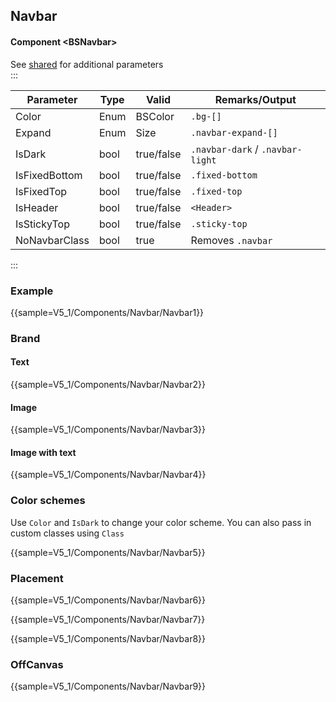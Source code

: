 ﻿## Navbar
#### Component \<BSNavbar\>
See [shared](layout/shared) for additional parameters    
:::

| Parameter     | Type | Valid      | Remarks/Output                   | 
|---------------|------|------------|----------------------------------|
| Color         | Enum | BSColor    | `.bg-[]`                         | { .table-striped}
| Expand        | Enum | Size       | `.navbar-expand-[]`              |
| IsDark        | bool | true/false | `.navbar-dark` / `.navbar-light` |
| IsFixedBottom | bool | true/false | `.fixed-bottom`                  |
| IsFixedTop    | bool | true/false | `.fixed-top`                     |
| IsHeader      | bool | true/false | `<Header>`                       |
| IsStickyTop   | bool | true/false | `.sticky-top`                    |
| NoNavbarClass | bool | true       | Removes `.navbar`                |

:::

### Example

{{sample=V5_1/Components/Navbar/Navbar1}}

### Brand
#### Text

{{sample=V5_1/Components/Navbar/Navbar2}}

#### Image

{{sample=V5_1/Components/Navbar/Navbar3}}

#### Image with text

{{sample=V5_1/Components/Navbar/Navbar4}}

### Color schemes
Use `Color` and `IsDark` to change your color scheme. You can also pass in custom classes using `Class`

{{sample=V5_1/Components/Navbar/Navbar5}}

### Placement

{{sample=V5_1/Components/Navbar/Navbar6}}

{{sample=V5_1/Components/Navbar/Navbar7}}

{{sample=V5_1/Components/Navbar/Navbar8}}

### OffCanvas

{{sample=V5_1/Components/Navbar/Navbar9}}